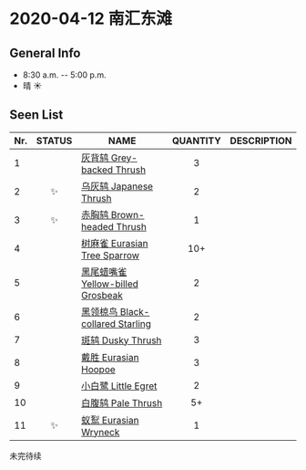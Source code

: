 # 2020-04-12 南汇东滩

## General Info
*  8:30 a.m. -- 5:00 p.m.
*  晴  :sunny:

## Seen List
Nr.|STATUS | NAME                                   | QUANTITY| DESCRIPTION                    |
|--| :--:  |----------------------------------------| :-----: |--------------------------------|
|1||[灰背鸫 Grey-backed Thrush](https://github.com/simonace/My-Birding-Log/blob/master/have-seen-list.md#%E7%81%B0%E8%83%8C%E9%B8%AB-grey-backed-thrush)|3||
|2|:sparkles:|[乌灰鸫 Japanese Thrush](https://github.com/simonace/My-Birding-Log/blob/master/have-seen-list.md#%E4%B9%8C%E7%81%B0%E9%B8%AB-japanese-thrush)|2||
|3|:sparkles:|[赤胸鸫 Brown-headed Thrush](https://github.com/simonace/My-Birding-Log/blob/master/have-seen-list.md#%E8%B5%A4%E8%83%B8%E9%B8%AB-brown-headed-thrush)|1||
|4||[树麻雀 Eurasian Tree Sparrow](https://github.com/simonace/My-Birding-Log/blob/master/have-seen-list.md#%E6%A0%91%E9%BA%BB%E9%9B%80-eurasian-tree-sparrow)|10+||
|5||[黑尾蜡嘴雀 Yellow-billed Grosbeak](https://github.com/simonace/My-Birding-Log/blob/master/have-seen-list.md#%E9%BB%91%E5%B0%BE%E8%9C%A1%E5%98%B4%E9%9B%80-yellow-billed-grosbeak)|2||
|6||[黑领椋鸟 Black-collared Starling](https://github.com/simonace/My-Birding-Log/blob/master/have-seen-list.md#%E9%BB%91%E9%A2%86%E6%A4%8B%E9%B8%9F-black-collared-starling)|2||
|7||[斑鸫 Dusky Thrush](https://github.com/simonace/My-Birding-Log/blob/master/have-seen-list.md#%E6%96%91%E9%B8%AB-dusky-thrush)|3||
|8||[戴胜 Eurasian Hoopoe](https://github.com/simonace/My-Birding-Log/blob/master/have-seen-list.md#%E6%88%B4%E8%83%9C-eurasian-hoopoe)|3||
|9||[小白鹭 Little Egret](https://github.com/simonace/My-Birding-Log/blob/master/have-seen-list.md#%E5%B0%8F%E7%99%BD%E9%B9%AD-little-egret)|2||
|10||[白腹鸫 Pale Thrush](https://github.com/simonace/My-Birding-Log/blob/master/have-seen-list.md#%E7%99%BD%E8%85%B9%E9%B8%AB-pale-thrush)|5+||
|11|:sparkles:|[蚁䴕 Eurasian Wryneck](https://github.com/simonace/My-Birding-Log/blob/master/have-seen-list.md#%E8%9A%81%E4%B4%95-eurasian-wryneck)|1||
未完待续
